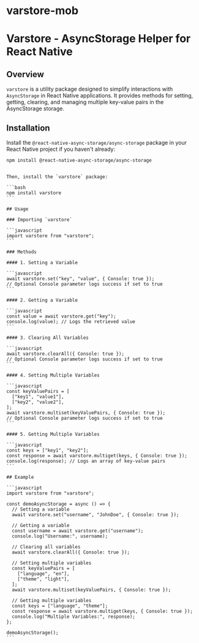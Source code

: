 # varstore-mob

# Varstore - AsyncStorage Helper for React Native

## Overview

`varstore` is a utility package designed to simplify interactions with `AsyncStorage` in React Native applications. It provides methods for setting, getting, clearing, and managing multiple key-value pairs in the AsyncStorage storage.

## Installation

Install the `@react-native-async-storage/async-storage` package in your React Native project if you haven't already:

```bash
npm install @react-native-async-storage/async-storage
```

````

Then, install the `varstore` package:

```bash
npm install varstore
```

## Usage

### Importing `varstore`

```javascript
import varstore from "varstore";
```

### Methods

#### 1. Setting a Variable

```javascript
await varstore.set("key", "value", { Console: true });
// Optional Console parameter logs success if set to true
```

#### 2. Getting a Variable

```javascript
const value = await varstore.get("key");
console.log(value); // Logs the retrieved value
```

#### 3. Clearing All Variables

```javascript
await varstore.clearAll({ Console: true });
// Optional Console parameter logs success if set to true
```

#### 4. Setting Multiple Variables

```javascript
const keyValuePairs = [
  ["key1", "value1"],
  ["key2", "value2"],
];
await varstore.multiset(keyValuePairs, { Console: true });
// Optional Console parameter logs success if set to true
```

#### 5. Getting Multiple Variables

```javascript
const keys = ["key1", "key2"];
const response = await varstore.multiget(keys, { Console: true });
console.log(response); // Logs an array of key-value pairs
```

## Example

```javascript
import varstore from "varstore";

const demoAsyncStorage = async () => {
  // Setting a variable
  await varstore.set("username", "JohnDoe", { Console: true });

  // Getting a variable
  const username = await varstore.get("username");
  console.log("Username:", username);

  // Clearing all variables
  await varstore.clearAll({ Console: true });

  // Setting multiple variables
  const keyValuePairs = [
    ["language", "en"],
    ["theme", "light"],
  ];
  await varstore.multiset(keyValuePairs, { Console: true });

  // Getting multiple variables
  const keys = ["language", "theme"];
  const response = await varstore.multiget(keys, { Console: true });
  console.log("Multiple Variables:", response);
};

demoAsyncStorage();
```

````
